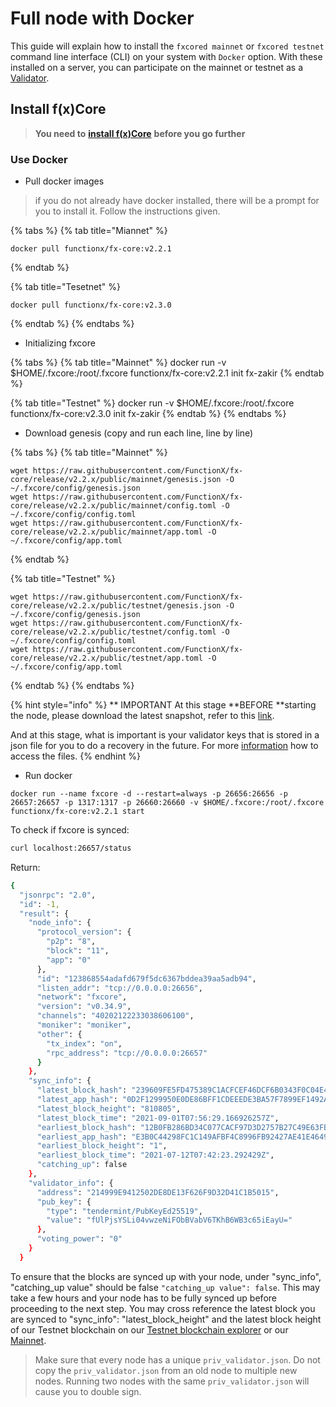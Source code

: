 # Full node with Docker

This guide will explain how to install the `fxcored mainnet` or `fxcored testnet` command line interface (CLI) on your system with `Docker` option. With these installed on a server, you can participate on the mainnet or testnet as a [Validator](../../validators/validator-setup.md).

## Install f(x)Core

> **You need to** [**install f(x)Core**](../installation.md) **before you go further**

### Use Docker

* Pull docker images

> if you do not already have docker installed, there will be a prompt for you to install it. Follow the instructions given.

{% tabs %}
{% tab title="Miannet" %}
```
docker pull functionx/fx-core:v2.2.1
```
{% endtab %}

{% tab title="Tesetnet" %}
```
docker pull functionx/fx-core:v2.3.0
```
{% endtab %}
{% endtabs %}

* Initializing fxcore

{% tabs %}
{% tab title="Mainnet" %}
docker run -v $HOME/.fxcore:/root/.fxcore functionx/fx-core:v2.2.1 init fx-zakir
{% endtab %}

{% tab title="Testnet" %}
docker run -v $HOME/.fxcore:/root/.fxcore functionx/fx-core:v2.3.0 init fx-zakir
{% endtab %}
{% endtabs %}

* Download genesis (copy and run each line, line by line)

{% tabs %}
{% tab title="Mainnet" %}
```
wget https://raw.githubusercontent.com/FunctionX/fx-core/release/v2.2.x/public/mainnet/genesis.json -O ~/.fxcore/config/genesis.json
wget https://raw.githubusercontent.com/FunctionX/fx-core/release/v2.2.x/public/mainnet/config.toml -O ~/.fxcore/config/config.toml
wget https://raw.githubusercontent.com/FunctionX/fx-core/release/v2.2.x/public/mainnet/app.toml -O ~/.fxcore/config/app.toml
```
{% endtab %}

{% tab title="Testnet" %}
```
wget https://raw.githubusercontent.com/FunctionX/fx-core/release/v2.2.x/public/testnet/genesis.json -O ~/.fxcore/config/genesis.json
wget https://raw.githubusercontent.com/FunctionX/fx-core/release/v2.2.x/public/testnet/config.toml -O ~/.fxcore/config/config.toml
wget https://raw.githubusercontent.com/FunctionX/fx-core/release/v2.2.x/public/testnet/app.toml -O ~/.fxcore/config/app.toml
```
{% endtab %}
{% endtabs %}

{% hint style="info" %}
\*\* IMPORTANT At this stage \*\*BEFORE \*\*starting the node, please download the latest snapshot, refer to this [link](use-snapshot.md).

And at this stage, what is important is your validator keys that is stored in a json file for you to do a recovery in the future. For more [information](../../validators/validator-recovery.md) how to access the files.
{% endhint %}

* Run docker

```
docker run --name fxcore -d --restart=always -p 26656:26656 -p 26657:26657 -p 1317:1317 -p 26660:26660 -v $HOME/.fxcore:/root/.fxcore functionx/fx-core:v2.2.1 start
```

To check if fxcore is synced:

```bash
curl localhost:26657/status
```

Return:

```bash
{
  "jsonrpc": "2.0",
  "id": -1,
  "result": {
    "node_info": {
      "protocol_version": {
        "p2p": "8",
        "block": "11",
        "app": "0"
      },
      "id": "123868554adafd679f5dc6367bddea39aa5adb94",
      "listen_addr": "tcp://0.0.0.0:26656",
      "network": "fxcore",
      "version": "v0.34.9",
      "channels": "40202122233038606100",
      "moniker": "moniker",
      "other": {
        "tx_index": "on",
        "rpc_address": "tcp://0.0.0.0:26657"
      }
    },
    "sync_info": {
      "latest_block_hash": "239609FE5FD475389C1ACFCEF46DCF6B0343F0C04E43A7968677809C2D489F3F",
      "latest_app_hash": "0D2F1299950E0DE86BFF1CDEEEDE3BA57F7899EF1492A6E6809DF3060164046D",
      "latest_block_height": "810805",
      "latest_block_time": "2021-09-01T07:56:29.166926257Z",
      "earliest_block_hash": "12B0FB286BD34C077CACF97D3D2757B27C49E63FB81E6262399FF11A3C3C002E",
      "earliest_app_hash": "E3B0C44298FC1C149AFBF4C8996FB92427AE41E4649B934CA495991B7852B855",
      "earliest_block_height": "1",
      "earliest_block_time": "2021-07-12T07:42:23.292429Z",
      "catching_up": false
    },
    "validator_info": {
      "address": "214999E9412502DE8DE13F626F9D32D41C1B5015",
      "pub_key": {
        "type": "tendermint/PubKeyEd25519",
        "value": "fUlPjsYSLi04vwzeNiFObBVabV6TKhB6WB3c65iEayU="
      },
      "voting_power": "0"
    }
  }
```

To ensure that the blocks are synced up with your node, under "sync\_info", "catching\_up value" should be false `"catching_up value": false`. This may take a few hours and your node has to be fully synced up before proceeding to the next step. You may cross reference the latest block you are synced to "sync\_info": "latest\_block\_height" and the latest block height of our Testnet blockchain on our [Testnet blockchain explorer](https://testnet-explorer.functionx.io/fxcore/blocks) or our [Mainnet](https://explorer.functionx.io/fxcore/proposals).



> Make sure that every node has a unique `priv_validator.json`. Do not copy the `priv_validator.json` from an old node to multiple new nodes. Running two nodes with the same `priv_validator.json` will cause you to double sign.

